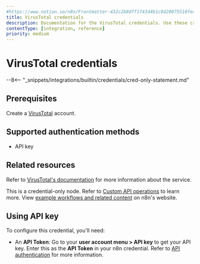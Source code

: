 ```yaml
---
#https://www.notion.so/n8n/Frontmatter-432c2b8dff1f43d4b1c8d20075510fe4
title: VirusTotal credentials
description: Documentation for the VirusTotal credentials. Use these credentials to authenticate VirusTotal in n8n, a workflow automation platform.
contentType: [integration, reference]
priority: medium
---
```


# VirusTotal credentials

--8<-- "_snippets/integrations/builtin/credentials/cred-only-statement.md"

## Prerequisites

Create a [VirusTotal](https://www.virustotal.com) account.

## Supported authentication methods

- API key

## Related resources

Refer to [VirusTotal's documentation](https://docs.virustotal.com/reference/overview) for more information about the service.

This is a credential-only node. Refer to [Custom API operations](/integrations/custom-operations.md) to learn more. View [example workflows and related content](https://n8n.io/integrations/virustotal/) on n8n's website.


## Using API key

To configure this credential, you'll need:

- An **API Token**: Go to your **user account menu > API key** to get your API key. Enter this as the **API Token** in your n8n credential. Refer to [API authentication](https://docs.virustotal.com/reference/authentication) for more information.
